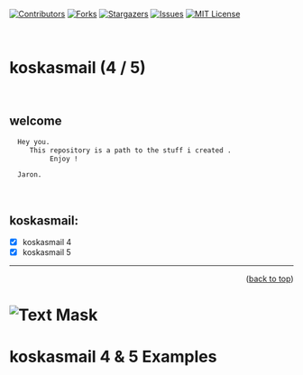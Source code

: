 [![Contributors][contributors-shield]][contributors-url]
[![Forks][forks-shield]][forks-url]
[![Stargazers][stars-shield]][stars-url]
[![Issues][issues-shield]][issues-url]
[![MIT License][license-shield]][license-url]

<a name="topage"></a>

<br/>

# koskasmail (4 / 5)

<br/>

## **welcome**
  ```sh
    Hey you.
       This repository is a path to the stuff i created .
            Enjoy !

    Jaron.
  ```

<br/>

## koskasmail:
 - [x] koskasmail 4
 - [x] koskasmail 5
 
----

<p align="right">(<a href="#topage">back to top</a>)</p>

[contributors-shield]: https://img.shields.io/github/contributors/koskasmail/koskasmail.svg?style=for-the-badge
[contributors-url]: https://github.com/koskasmail/koskasmail/graphs/contributors

[forks-shield]: https://img.shields.io/github/forks/koskasmail/koskasmail.svg?style=for-the-badge
[forks-url]: https://github.com/koskasmail/koskasmail/network/members

[stars-shield]: https://img.shields.io/github/stars/koskasmail/koskasmail.svg?style=for-the-badge
[stars-url]: https://github.com/koskasmail/koskasmail/stargazers

[issues-shield]: https://img.shields.io/github/issues/koskasmail/koskasmail.svg?style=for-the-badge
[issues-url]: https://github.com/koskasmail/koskasmail/issues

[license-shield]: https://img.shields.io/github/license/koskasmail/koskasmail.svg?style=for-the-badge
[license-url]: https://github.com/koskasmail/koskasmail/blob/master/LICENSE

[linkedin-shield]: https://img.shields.io/badge/-LinkedIn-black.svg?style=for-the-badge&logo=linkedin&colorB=555
[linkedin-url]: https://linkedin.com/in/yaron-kessler-703606163/


# ![Text Mask](https://koskasmail.github.io/assets/images/picture/yamon.jpg)
# koskasmail 4 & 5 Examples



<!-- ### Hi there 👋 -->

<!--
**koskasmail/koskasmail** is a ✨ _special_ ✨ repository because its `README.md` (this file) appears on your GitHub profile.

Here are some ideas to get you started:

- 🔭 I’m currently working on ...
- 🌱 I’m currently learning ...
- 👯 I’m looking to collaborate on ...
- 🤔 I’m looking for help with ...
- 💬 Ask me about ...
- 📫 How to reach me: ...
- 😄 Pronouns: ...
- ⚡ Fun fact: ...
-->
